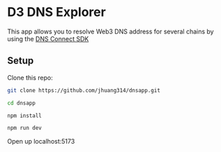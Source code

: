 # D3 DNS Explorer

This app allows you to resolve Web3 DNS address for several chains by using the [DNS Connect SDK](https://docs.d3.app/resolve-d3-names#d3-connect-sdk)

## Setup

Clone this repo:

```bash
git clone https://github.com/jhuang314/dnsapp.git

cd dnsapp

npm install

npm run dev
```

Open up localhost:5173

